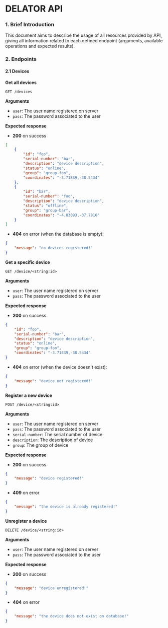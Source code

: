 # DELATOR API

### 1. Brief Introduction

This document aims to describe the usage of all resources provided by API, giving all information
related to each defined endpoint (arguments, available operations and expected results).

### 2. Endpoints

#### 2.1 Devices

**Get all devices**

`GET /devices`

**Arguments**

- ```user```: The user name registered on server
- ```pass```: The password associated to the user

**Expected response**

- **200** on success

```json
[
    {
        "id": "foo",
        "serial-number": "bar",
        "description": "device description",
        "status": "online",
        "group": "group-foo",
        "coordinates": "-3.71839,-38.5434"
    },
    {
        "id": "bar",
        "serial-number": "foo",
        "description": "device description",
        "status": "offline",
        "group": "group-bar",
        "coordinates": "-4.83093,-37.7816"
    }
]
```

- **404** on error (when the database is empty):

```json
{
    "message": "no devices registered!"
}
```

**Get a specific device**

`GET /device/<string:id>`

**Arguments**

- ```user```: The user name registered on server
- ```pass```: The password associated to the user

**Expected response**

- **200** on success

```json
{
    "id": "foo",
    "serial-number": "bar",
    "description": "device description",
    "status": "online",
    "group": "group-foo",
    "coordinates": "-3.71839,-38.5434"
}
```

- **404** on error (when the device doesn't exist):

```json
{
    "message": "device not registered!"
}
```

**Register a new device**

`POST /device/<string:id>`

**Arguments**

- ```user```: The user name registered on server
- ```pass```: The password associated to the user
- ```serial-number```: The serial number of device
- ```description```: The description of device
- ```group```: The group of device

**Expected response**

- **200** on success

```json
{
    "message": "device registered!"
}
```

- **409** on error

```json
{
    "message": "the device is already registered!"
}
```

**Unregister a device**

`DELETE /device/<string:id>`

**Arguments**

- ```user```: The user name registered on server
- ```pass```: The password associated to the user

**Expected response**

- **200** on success

```json
{
    "message": "device unregistered!"
}
```

- **404** on error

```json
{
    "message": "the device does not exist on database!"
}
```
